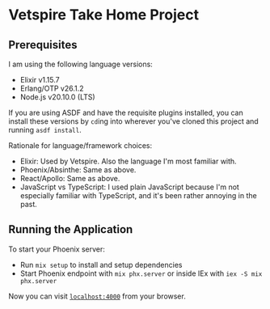 # Vetspire Take Home Project

## Prerequisites

I am using the following language versions:
- Elixir v1.15.7
- Erlang/OTP v26.1.2
- Node.js v20.10.0 (LTS)

If you are using ASDF and have the requisite plugins installed, you can install these versions by `cd`ing into wherever you've cloned this project and running `asdf install`.

Rationale for language/framework choices:
- Elixir: Used by Vetspire.  Also the language I'm most familiar with.
- Phoenix/Absinthe: Same as above.
- React/Apollo: Same as above.
- JavaScript vs TypeScript: I used plain JavaScript because I'm not especially familiar with TypeScript, and it's been rather annoying in the past.

## Running the Application

To start your Phoenix server:

  * Run `mix setup` to install and setup dependencies
  * Start Phoenix endpoint with `mix phx.server` or inside IEx with `iex -S mix phx.server`

Now you can visit [`localhost:4000`](http://localhost:4000) from your browser.
